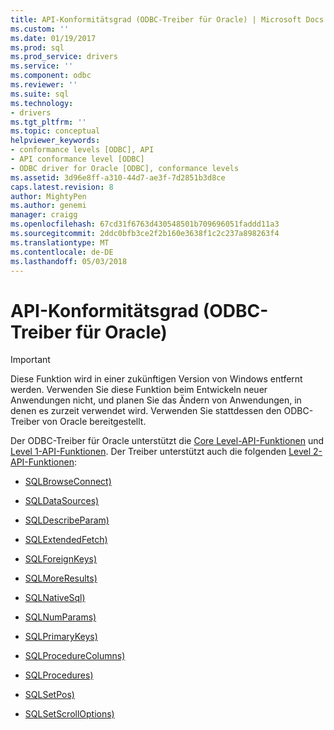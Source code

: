 ```yaml
---
title: API-Konformitätsgrad (ODBC-Treiber für Oracle) | Microsoft Docs
ms.custom: ''
ms.date: 01/19/2017
ms.prod: sql
ms.prod_service: drivers
ms.service: ''
ms.component: odbc
ms.reviewer: ''
ms.suite: sql
ms.technology:
- drivers
ms.tgt_pltfrm: ''
ms.topic: conceptual
helpviewer_keywords:
- conformance levels [ODBC], API
- API conformance level [ODBC]
- ODBC driver for Oracle [ODBC], conformance levels
ms.assetid: 3d96e8ff-a310-44d7-ae3f-7d2851b3d8ce
caps.latest.revision: 8
author: MightyPen
ms.author: genemi
manager: craigg
ms.openlocfilehash: 67cd31f6763d430548501b709696051faddd11a3
ms.sourcegitcommit: 2ddc0bfb3ce2f2b160e3638f1c2c237a898263f4
ms.translationtype: MT
ms.contentlocale: de-DE
ms.lasthandoff: 05/03/2018
---
```

# <a name="api-conformance-level-odbc-driver-for-oracle"></a>API-Konformitätsgrad (ODBC-Treiber für Oracle)
> [!IMPORTANT]  
>  Diese Funktion wird in einer zukünftigen Version von Windows entfernt werden. Verwenden Sie diese Funktion beim Entwickeln neuer Anwendungen nicht, und planen Sie das Ändern von Anwendungen, in denen es zurzeit verwendet wird. Verwenden Sie stattdessen den ODBC-Treiber von Oracle bereitgestellt.  
  
 Der ODBC-Treiber für Oracle unterstützt die [Core Level-API-Funktionen](../../odbc/microsoft/core-level-api-functions-odbc-driver-for-oracle.md) und [Level 1-API-Funktionen](../../odbc/microsoft/level-1-api-functions-odbc-driver-for-oracle.md). Der Treiber unterstützt auch die folgenden [Level 2-API-Funktionen](../../odbc/microsoft/level-2-api-functions-odbc-driver-for-oracle.md):  
  
-   [SQLBrowseConnect)](../../odbc/microsoft/level-2-api-functions-odbc-driver-for-oracle.md)  
  
-   [SQLDataSources)](../../odbc/microsoft/level-2-api-functions-odbc-driver-for-oracle.md)  
  
-   [SQLDescribeParam)](../../odbc/microsoft/level-2-api-functions-odbc-driver-for-oracle.md)  
  
-   [SQLExtendedFetch)](../../odbc/microsoft/level-2-api-functions-odbc-driver-for-oracle.md)  
  
-   [SQLForeignKeys)](../../odbc/microsoft/level-2-api-functions-odbc-driver-for-oracle.md)  
  
-   [SQLMoreResults)](../../odbc/microsoft/level-2-api-functions-odbc-driver-for-oracle.md)  
  
-   [SQLNativeSql)](../../odbc/microsoft/level-2-api-functions-odbc-driver-for-oracle.md)  
  
-   [SQLNumParams)](../../odbc/microsoft/level-2-api-functions-odbc-driver-for-oracle.md)  
  
-   [SQLPrimaryKeys)](../../odbc/microsoft/level-2-api-functions-odbc-driver-for-oracle.md)  
  
-   [SQLProcedureColumns)](../../odbc/microsoft/level-2-api-functions-odbc-driver-for-oracle.md)  
  
-   [SQLProcedures)](../../odbc/microsoft/level-2-api-functions-odbc-driver-for-oracle.md)  
  
-   [SQLSetPos)](../../odbc/microsoft/level-2-api-functions-odbc-driver-for-oracle.md)  
  
-   [SQLSetScrollOptions)](../../odbc/microsoft/level-2-api-functions-odbc-driver-for-oracle.md)
